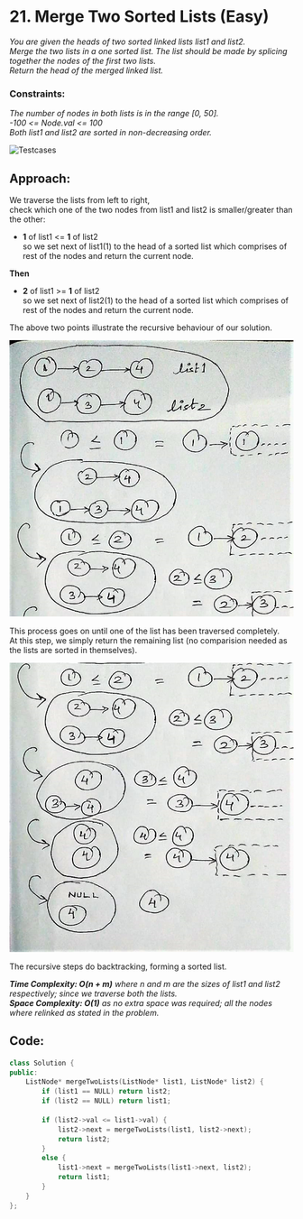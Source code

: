 # 21. Merge Two Sorted Lists (Easy)

_You are given the heads of two sorted linked lists list1 and list2.  
Merge the two lists in a one sorted list. The list should be made by splicing together the nodes of the first two lists.  
Return the head of the merged linked list._

### **Constraints:**

_The number of nodes in both lists is in the range [0, 50].  
-100 <= Node.val <= 100  
Both list1 and list2 are sorted in non-decreasing order._

![Testcases](/images/leetcode-21mergeTwoSortedLists.png)

## Approach:

We traverse the lists from left to right,  
check which one of the two nodes from list1 and list2 is smaller/greater than the other:

- **1** of list1 <= **1** of list2  
   so we set next of list1(1) to the head of a sorted list which comprises of rest of the nodes and return the current node.

**Then**

- **2** of list1 >= **1** of list2  
  so we set next of list2(1) to the head of a sorted list which comprises of rest of the nodes and return the current node.

The above two points illustrate the recursive behaviour of our solution.

![Explanation1](/images/leetcode-21mergeTwoSortedLists-explanation1.jpg)

This process goes on until one of the list has been traversed completely.  
At this step, we simply return the remaining list (no comparision needed as the lists are sorted in themselves).

![Explanation2](/images/leetcode-21mergeTwoSortedLists-explanation2.jpg)

The recursive steps do backtracking, forming a sorted list.

_**Time Complexity: O(n + m)** where n and m are the sizes of list1 and list2 respectively; since we traverse both the lists.  
**Space Complexity: O(1)** as no extra space was required; all the nodes where relinked as stated in the problem._

## Code:

```cpp
class Solution {
public:
    ListNode* mergeTwoLists(ListNode* list1, ListNode* list2) {
        if (list1 == NULL) return list2;
        if (list2 == NULL) return list1;

        if (list2->val <= list1->val) {
            list2->next = mergeTwoLists(list1, list2->next);
            return list2;
        }
        else {
            list1->next = mergeTwoLists(list1->next, list2);
            return list1;
        }
    }
};
```
